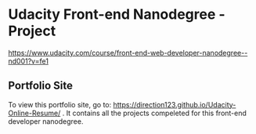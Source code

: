 # Udacity Front-end Nanodegree - Project 

https://www.udacity.com/course/front-end-web-developer-nanodegree--nd001?v=fe1

## Portfolio Site

To view this portfolio site, go to: https://direction123.github.io/Udacity-Online-Resume/ . It contains all the projects compeleted for this front-end developer nanodegree.